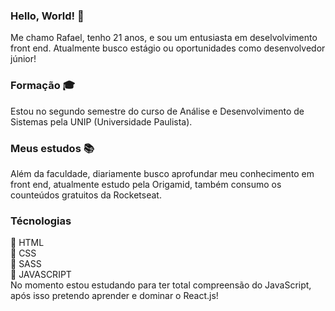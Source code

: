 ### Hello, World! 👋

Me chamo Rafael, tenho 21 anos, e sou um entusiasta em deselvolvimento front end.
Atualmente busco estágio ou oportunidades como desenvolvedor júnior!

### Formação :mortar_board:
Estou no segundo semestre do curso de Análise e Desenvolvimento de Sistemas pela UNIP (Universidade Paulista).


### Meus estudos :books:

Além da faculdade, diariamente busco aprofundar meu conhecimento em front end, atualmente estudo pela Origamid, também consumo os counteúdos gratuitos da Rocketseat.

### Técnologias 

:small_blue_diamond: HTML</br>
:small_blue_diamond: CSS </br>
:small_blue_diamond: SASS </br>
:small_blue_diamond: JAVASCRIPT </br>
No momento estou estudando para ter total compreensão do JavaScript, após isso pretendo aprender e dominar o React.js!  


